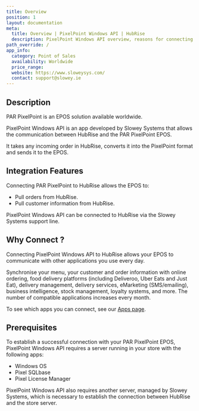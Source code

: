 ```yaml
---
title: Overview
position: 1
layout: documentation
meta:
  title: Overview | PixelPoint Windows API | HubRise
  description: PixelPoint Windows API overview, reasons for connecting it to HubRise and summary of integrated features. Synchronise data between your EPOS and your apps.
path_override: /
app_info:
  category: Point of Sales
  availability: Worldwide
  price_range:
  website: https://www.sloweysys.com/
  contact: support@slowey.ie
---
```


[comment]: # 'include screenshots of the HubRise Bridge'

## Description

PAR PixelPoint is an EPOS solution available worldwide.

PixelPoint Windows API is an app developed by Slowey Systems that allows the communication between HubRise and the PAR PixelPoint EPOS.

It takes any incoming order in HubRise, converts it into the PixelPoint format and sends it to the EPOS.

## Integration Features

Connecting PAR PixelPoint to HubRise allows the EPOS to:

- Pull orders from HubRise.
- Pull customer information from HubRise.

PixelPoint Windows API can be connected to HubRise via the Slowey Systems support line.

## Why Connect ?

Connecting PixelPoint Windows API to HubRise allows your EPOS to communicate with other applications you use every day.

Synchronise your menu, your customer and order information with online ordering, food delivery platforms (including Deliveroo, Uber Eats and Just Eat), delivery management, delivery services, eMarketing (SMS/emailing), business intelligence, stock management, loyalty systems, and more. The number of compatible applications increases every month.

To see which apps you can connect, see our [Apps page](/apps).

## Prerequisites

To establish a successful connection with your PAR PixelPoint EPOS, PixelPoint Windows API requires a server running in your store with the following apps:

- Windows OS
- Pixel SQLbase
- Pixel License Manager

[comment]: # 'Windows OS: Probably Win10? Check with John'

PixelPoint Windows API also requires another server, managed by Slowey Systems, which is necessary to establish the connection between HubRise and the store server.
